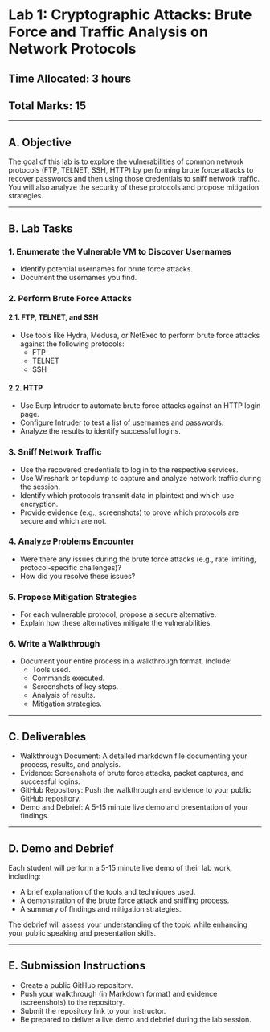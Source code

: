 # Lab 1: Cryptographic Attacks: Brute Force and Traffic Analysis on Network Protocols

## Time Allocated: 3 hours
## Total Marks: 15

---

## A. Objective

The goal of this lab is to explore the vulnerabilities of common network protocols (FTP, TELNET, SSH, HTTP) by performing brute force attacks to recover passwords and then using those credentials to sniff network traffic. You will also analyze the security of these protocols and propose mitigation strategies.

---

## B. Lab Tasks

### 1. Enumerate the Vulnerable VM to Discover Usernames
- Identify potential usernames for brute force attacks.
- Document the usernames you find.

### 2. Perform Brute Force Attacks

#### 2.1. FTP, TELNET, and SSH
- Use tools like Hydra, Medusa, or NetExec to perform brute force attacks against the following protocols:
  - FTP
  - TELNET
  - SSH

#### 2.2. HTTP
- Use Burp Intruder to automate brute force attacks against an HTTP login page.
- Configure Intruder to test a list of usernames and passwords.
- Analyze the results to identify successful logins.

### 3. Sniff Network Traffic
- Use the recovered credentials to log in to the respective services.
- Use Wireshark or tcpdump to capture and analyze network traffic during the session.
- Identify which protocols transmit data in plaintext and which use encryption.
- Provide evidence (e.g., screenshots) to prove which protocols are secure and which are not.

### 4. Analyze Problems Encounter
- Were there any issues during the brute force attacks (e.g., rate limiting, protocol-specific challenges)?
- How did you resolve these issues?

### 5. Propose Mitigation Strategies
- For each vulnerable protocol, propose a secure alternative.
- Explain how these alternatives mitigate the vulnerabilities.

### 6. Write a Walkthrough
- Document your entire process in a walkthrough format. Include:
  - Tools used.
  - Commands executed.
  - Screenshots of key steps.
  - Analysis of results.
  - Mitigation strategies.

---

## C. Deliverables

- Walkthrough Document: A detailed markdown file documenting your process, results, and analysis.
- Evidence: Screenshots of brute force attacks, packet captures, and successful logins.
- GitHub Repository: Push the walkthrough and evidence to your public GitHub repository.
- Demo and Debrief: A 5-15 minute live demo and presentation of your findings.

---

## D. Demo and Debrief

Each student will perform a 5-15 minute live demo of their lab work, including:
- A brief explanation of the tools and techniques used.
- A demonstration of the brute force attack and sniffing process.
- A summary of findings and mitigation strategies.

The debrief will assess your understanding of the topic while enhancing your public speaking and presentation skills.

---

## E. Submission Instructions

- Create a public GitHub repository.
- Push your walkthrough (in Markdown format) and evidence (screenshots) to the repository.
- Submit the repository link to your instructor.
- Be prepared to deliver a live demo and debrief during the lab session.
